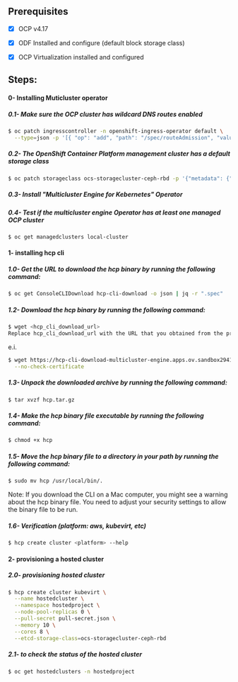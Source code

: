 ## Prerequisites

- [x] OCP v4.17

- [x] ODF Installed and configure (default block storage class)

- [x] OCP Virtualization installed and configured


## Steps:

#### 0- Installing Muticluster operator

##### 0.1- Make sure the OCP cluster has wildcard DNS routes enabled
```bash
$ oc patch ingresscontroller -n openshift-ingress-operator default \
  --type=json -p '[{ "op": "add", "path": "/spec/routeAdmission", "value": {wildcardPolicy: "WildcardsAllowed"}}]'
```

##### 0.2- The OpenShift Container Platform management cluster has a default storage class
```bash
$ oc patch storageclass ocs-storagecluster-ceph-rbd -p '{"metadata": {"annotations":{"storageclass.kubernetes.io/is-default-class":"true"}}}'
```

##### 0.3- Install *"Multicluster Engine for Kebernetes"* Operator

##### 0.4- Test if the multicluster engine Operator has at least one managed OCP cluster
```bash
$ oc get managedclusters local-cluster
```


####  1- installing hcp cli
##### 1.0- Get the URL to download the hcp binary by running the following command:
```bash
$ oc get ConsoleCLIDownload hcp-cli-download -o json | jq -r ".spec"
```

##### 1.2- Download the hcp binary by running the following command:
```bash
$ wget <hcp_cli_download_url> 
Replace hcp_cli_download_url with the URL that you obtained from the previous step.
```
e.i.

```bash
$ wget https://hcp-cli-download-multicluster-engine.apps.ov.sandbox2941.opentlc.com/darwin/amd64/hcp.tar.gz \
  --no-check-certificate
```

##### 1.3- Unpack the downloaded archive by running the following command:
```bash
$ tar xvzf hcp.tar.gz
```

##### 1.4- Make the hcp binary file executable by running the following command:
```bash
$ chmod +x hcp
```

##### 1.5- Move the hcp binary file to a directory in your path by running the following command:
```bash
$ sudo mv hcp /usr/local/bin/.
```

Note: If you download the CLI on a Mac computer, you might see a warning about the hcp binary file. You need to adjust your security settings to allow the binary file to be run.

##### 1.6- Verification (platform: aws, kubevirt, etc)
```bash
$ hcp create cluster <platform> --help 
```

#### 2- provisioning a hosted cluster
##### 2.0- provisioning hosted cluster
```bash
$ hcp create cluster kubevirt \
  --name hostedcluster \
  --namespace hostedproject \
  --node-pool-replicas 0 \
  --pull-secret pull-secret.json \
  --memory 10 \
  --cores 8 \
  --etcd-storage-class=ocs-storagecluster-ceph-rbd
```

##### 2.1- to check the status of the hosted cluster
```bash
$ oc get hostedclusters -n hostedproject
```